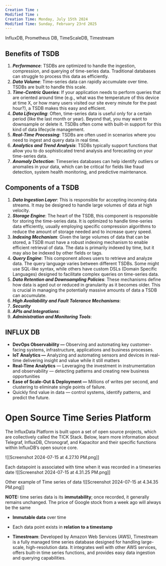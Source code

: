 ```yaml
---
Creation Time :
Modified Time :
Creation Time: Monday, July 15th 2024
Modified Time: Sunday, February 23rd 2025
---
```

InfluxDB, Prometheus DB, TimeScaleDB, Timestream



## Benefits of TSDB

1. **_Performance_**: TSDBs are optimized to handle the ingestion, compression, and querying of time-series data. Traditional databases can struggle to process this data as efficiently.
2. **_Data Volume_**: Time-series data can rapidly accumulate over time. TSDBs are built to handle this scale.
3. **_Time-Centric Queries_**: If your application needs to perform queries that are oriented around time (e.g., what was the temperature of this device at time X, or how many users visited our site every minute for the past hour?), a TSDB makes this easy and efficient.
4. **_Data Lifecycling_**: Often, time-series data is useful only for a certain period (like the last month or year). Beyond that, you may want to downsample or delete it. TSDBs often come with built-in support for this kind of data lifecycle management.
5. **_Real-Time Processing_**: TSDBs are often used in scenarios where you need to ingest and query data in real time.
6. **_Analytics and Trend Analysis_**: TSDBs typically support functions that allow you to do sophisticated trend analysis and forecasting on your time-series data.
7. **_Anomaly Detection_**: Timeseries databases can help identify outliers or anomalies in your data, which can be critical for fields like fraud detection, system health monitoring, and predictive maintenance.

## Components of a TSDB

1. **_Data Ingestion Layer_**: This is responsible for accepting incoming data streams. It may be designed to handle large volumes of data at high velocity.
2. **_Storage Engine_**: The heart of the TSDB, this component is responsible for storing the time-series data. It is optimized to handle time-series data efficiently, usually employing specific compression algorithms to reduce the amount of storage needed and to increase query speed.
3. **_Indexing Mechanism_**: Given the large volumes of data that can be stored, a TSDB must have a robust indexing mechanism to enable efficient retrieval of data. The data is primarily indexed by time, but it may also be indexed by other fields or tags.
4. **_Query Engine_**: This component allows users to retrieve and analyze data. The query language varies between different TSDBs. Some might use SQL-like syntax, while others have custom DSLs (Domain Specific Languages) designed to facilitate complex queries on time-series data.
5. **_Data Retention and Downsampling Policies_**: These mechanisms define how data is aged out or reduced in granularity as it becomes older. This is crucial in managing the potentially massive amounts of data a TSDB can accumulate.
6. **_High Availability and Fault Tolerance Mechanisms_**:
7. **_Security_**
8. **_APIs and Integrations_**:
9. **_Administration and Monitoring Tools_**:



## INFLUX DB

- **DevOps Observability —** Observing and automating key customer-facing systems, infrastructure, applications and business processes.
- **IoT Analytics —** Analyzing and automating sensors and devices in real-time delivering insight and value while it still matters
- **Real-Time Analytics** — Leveraging the investment in instrumentation and observability — detecting patterns and creating new business opportunities
- **Ease of Scale-Out & Deployment —** Millions of writes per second, and clustering to eliminate single points of failure.
- Quickly find value in data — control systems, identify patterns, and predict the future.

# Open Source Time Series Platform

The InfluxData Platform is built upon a set of open source projects, which are collectively called the TICK Stack. Below, learn more information about Telegraf, InfluxDB, Chronograf, and Kapacitor and their specific functions within InfluxDB’s open source core.

![[Screenshot 2024-07-15 at 4.27.10 PM.png]]

Each datapoint is associated with time when it was recorded in a timeseries date
![[Screenshot 2024-07-15 at 4.31.25 PM.png]]

Other example of Time series of data
![[Screenshot 2024-07-15 at 4.34.35 PM.png]]

**NOTE:** 
time series data is its **immutability**; once recorded, it generally remains unchanged. The price of Google stock from a week ago will always be the same
- **Immutable data** over time
- Each data point exists in **relation to a timestamp**

- **Timestream**: Developed by Amazon Web Services (AWS), Timestream is a fully managed time series database designed for handling large-scale, high-resolution data. It integrates well with other AWS services, offers built-in time series functions, and provides easy data ingestion and querying capabilities.

